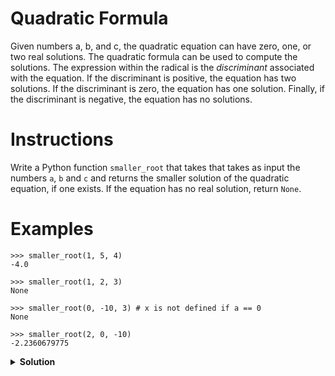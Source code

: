 # Quadratic Formula

Given numbers a, b, and c, the quadratic equation can have zero, one, or two real solutions. The quadratic formula can be used to compute the solutions. The expression within the radical is the _discriminant_ associated with the equation.  If the discriminant is positive, the equation has two solutions. If the discriminant is zero, the equation has one solution. Finally, if the discriminant is negative, the equation has no solutions.  

# Instructions

Write a Python function `smaller_root` that takes that takes as input the numbers `a`, `b`  and `c` and returns the smaller solution of the quadratic equation, if one exists. If the equation has no real solution, return `None`.

# Examples

```
>>> smaller_root(1, 5, 4)
-4.0

>>> smaller_root(1, 2, 3)
None

>>> smaller_root(0, -10, 3) # x is not defined if a == 0
None

>>> smaller_root(2, 0, -10)
-2.2360679775
```

<details>
<summary style="font-weight:bold">Solution</summary>
<br>

```python
import math

def smaller_root(a, b, c):

    disc = b**2 - 4*a*c

    if disc < 0 or a == 0:
        return None

    x = (- b - math.sqrt(disc)) / (2 * a)

    return x
```

</details>